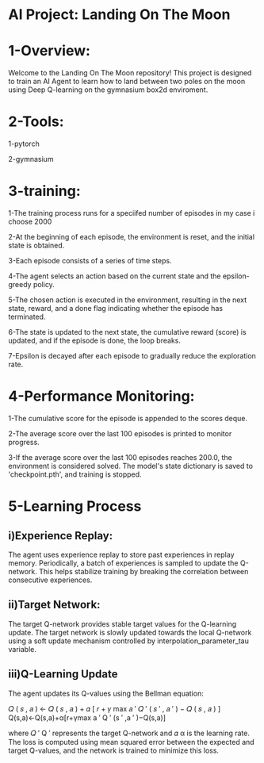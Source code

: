 # AI Project: Landing On The Moon

# 1-Overview:

Welcome to the Landing On The Moon repository! This project is designed to train an AI Agent to learn how to land between two poles on the moon using Deep Q-learning on the  gymnasium box2d enviroment.

# 2-Tools:

1-pytorch

2-gymnasium

# 3-training:

1-The training process runs for a speciifed number of episodes in my case i choose 2000

2-At the beginning of each episode, the environment is reset, and the initial state is obtained.

3-Each episode consists of a series of time steps.

4-The agent selects an action based on the current state and the epsilon-greedy policy.

5-The chosen action is executed in the environment, resulting in the next state, reward, and a done flag indicating whether the episode has terminated.

6-The state is updated to the next state, the cumulative reward (score) is updated, and if the episode is done, the loop breaks.

7-Epsilon is decayed after each episode to gradually reduce the exploration rate.

# 4-Performance Monitoring:

1-The cumulative score for the episode is appended to the scores deque.

2-The average score over the last 100 episodes is printed to monitor progress.

3-If the average score over the last 100 episodes reaches 200.0, the environment is considered solved. The model's state dictionary is saved to 'checkpoint.pth', and training is stopped.

# 5-Learning Process
## i)Experience Replay:
The agent uses experience replay to store past experiences in replay memory. Periodically, a batch of experiences is sampled to update the Q-network. This helps stabilize training by breaking the correlation between consecutive experiences.

## ii)Target Network:
The target Q-network provides stable target values for the Q-learning update. The target network is slowly updated towards the local Q-network using a soft update mechanism controlled by interpolation_parameter_tau variable.

## iii)Q-Learning Update
The agent updates its Q-values using the Bellman equation:

𝑄
(
𝑠
,
𝑎
)
←
𝑄
(
𝑠
,
𝑎
)
+
𝛼
[
𝑟
+
𝛾
max
𝑎
′
𝑄
′
(
𝑠
′
,
𝑎
′
)
−
𝑄
(
𝑠
,
𝑎
)
]
Q(s,a)←Q(s,a)+α[r+γmax 
a 
′
 Q 
′
 (s 
′
 ,a 
′
)−Q(s,a)]

where 
𝑄
′
Q 
′
  represents the target Q-network and 
𝛼
α is the learning rate. The loss is computed using mean squared error between the expected and target Q-values, and the network is trained to minimize this loss.





